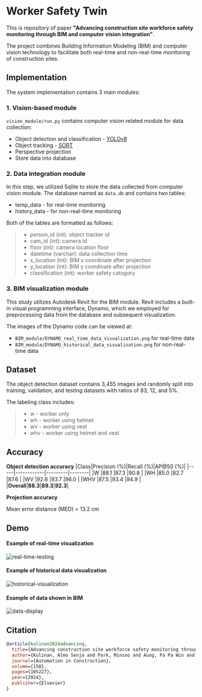 # Worker Safety Twin

This is repository of paper **"Advancing construction site workforce safety monitoring through BIM and computer vision integration"**.

The project combines Building Information Modeling (BIM) and computer vision technology to facilitate both real-time and non-real-time monitoring of construction sites.

## Implementation
The system implementation contains 3 main modules:

### 1. Vision-based module
`vision_module/run.py` contains computer vision related module for data collection:
* Object detection and classification - [YOLOv8](https://github.com/ultralytics/ultralytics "YOLOv8 GitHub")
* Object tracking - [SORT](https://github.com/abewley/sort "SORT GitHub")
* Perspective projection
* Store data into database

### 2. Data integration module
In this step, we utilized Sqlite to store the data collected from computer vision module. The database named as `data.db` and contains two tables:
* temp_data - for real-time monitoring
* history_data - for non-real-time monitoring

Both of the tables are formatted as follows:
> - person_id (int): object tracker id
> - cam_id (int): camera id
> - floor (int): camera location floor
> - datetime (varchar): data collection time
> - x_location (int): BIM x coordinate after projection
> - y_location (int): BIM y coordinate after projection
> - classification (int): worker safety catogory

### 3. BIM visualization module
This study utilizes Autodesk Revit for the BIM module. Revit includes a built-in visual programming interface, Dynamo, which we employed for preprocessing data from the database and subsequent visualization.

The images of the Dynamo code can be viewed at:
* `BIM_module/DYNAMO_real_time_data_visualization.png` for real-time data
* `BIM_module/DYNAMO_historical_data_visualization.png` for non-real-time data

## Dataset
The object detection dataset contains 3,455 images and randomly split into training, validation, and testing datasets with ratios of 83, 12, and 5%.

The labeling class includes:
> * w - worker only
> * wh - worker using helmet
> * wv - worker using vest
> * whv - worker using helmet and vest

## Accuracy
**Object detection accuracy**
|Class|Precision (%)|Recall (%)|AP@50 (%)|
|-----|------------|---------|--------|
|W    |88.1        |87.3     |90.8    |
|WH   |85.0        |82.7     |87.6    |
|WV   |92.6        |93.7     |96.0    |
|WHV  |87.5        |93.4     |94.9    |
|**Overall**|**88.3**|**89.3**|**92.3**|

**Projection accuracy**

Mean error distance (MED) = 13.2 cm

## Demo
#### Example of real-time visualization
![real-time-testing](https://github.com/almosenja/Safety-BIM-Vision/assets/94098493/76cdb2f0-c522-438c-9738-2deffccc55b8)

#### Example of historical data visualization
![historical-visualization](https://github.com/almosenja/Safety-BIM-Vision/assets/94098493/57ea26d5-5a15-4ecc-ae6e-8f4717e93936)

#### Example of data shown in BIM
![data-display](https://github.com/almosenja/Safety-BIM-Vision/assets/94098493/819a1841-369c-4756-a4ff-9e81961a4193)

## Citation
```bibtex
@article{kulinan2024advancing,
  title={Advancing construction site workforce safety monitoring through BIM and computer vision integration},
  author={Kulinan, Almo Senja and Park, Minsoo and Aung, Pa Pa Win and Cha, Gichun and Park, Seunghee},
  journal={Automation in Construction},
  volume={158},
  pages={105227},
  year={2024},
  publisher={Elsevier}
}
